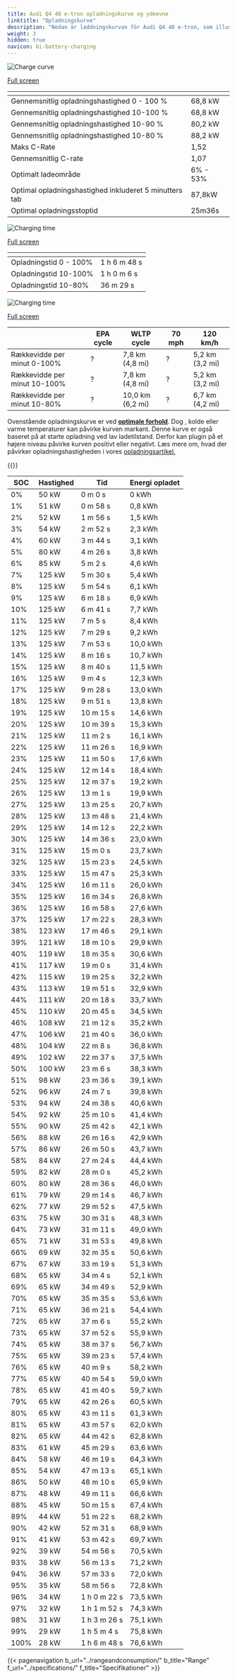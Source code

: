 ```yaml
---
title: Audi Q4 40 e-tron opladningskurve og ydeevne
linktitle: "Opladningskurve"
description: "Nedan är laddningskurvan för Audi Q4 40 e-tron, som illustrerar laddningshastigheten vid olika batterinivåer. Dessutom ger grafer för räckvidd och tid omfattande detaljer om laddningsprestanda."
weight: 3
hidden: true
navicon: bi-battery-charging
---
```

<!-- markdownlint-disable MD033 -->
<!-- markdownlint-disable MD010 -->
<img src="/images/models/audi/q4_e-tron/q4_40_e-tron/chargingcurve.svg" alt="Charge curve" class="img-fluid">

[Full screen](/images/models/audi/q4_e-tron/q4_40_e-tron/chargingcurve.svg)


<div class="table-responsive">
<table class="table table-striped border">
	<thead>
		<tr>
			<th>
			</th>
			<th>
			</th>
		</tr>
	</thead>
	<tbody>
		<tr>
			<td>
				Gennemsnitlig opladningshastighed 0 - 100 %
			</td>
			<td>
				68,8 kW
			</td>
		</tr>
		<tr>
			<td>
				Gennemsnitlig opladningshastighed 10-100 %
			</td>
			<td>
				68,8 kW
			</td>
		</tr>
		<tr>
			<td>
				Gennemsnitlig opladningshastighed 10-90 %
			</td>
			<td>
				80,2 kW
			</td>
		</tr>
		<tr>
			<td>
				Gennemsnitlig opladningshastighed 10-80 %
			</td>
			<td>
				88,2 kW
			</td>
		</tr>
		<tr>
			<td>
				Maks C-Rate
			</td>
			<td>
				1,52
			</td>
		</tr>
		<tr>
			<td>
				Gennemsnitlig C-rate
			</td>
			<td>
				1,07
			</td>
		</tr>
		<tr>
			<td>
				Optimalt ladeområde
			</td>
			<td>
				6% - 53%
			</td>
		</tr>
		<tr>
			<td>
				Optimal opladningshastighed inkluderet 5 minutters tab
			</td>
			<td>
				87,8kW
			</td>
		</tr>
		<tr>
			<td>
				Optimal opladningsstoptid
			</td>
			<td>
				25m36s
			</td>
		</tr>
	</tbody>
</table>
</div>
<img src="/images/models/audi/q4_e-tron/q4_40_e-tron/chargingtime.svg" alt="Charging time" class="img-fluid">

[Full screen](/images/models/audi/q4_e-tron/q4_40_e-tron/chargingtime.svg)
<div class="table-responsive">
<table class="table table-striped border">
	<thead>
		<tr>
			<th>
			</th>
			<th>
			</th>
		</tr>
	</thead>
	<tbody>
		<tr>
			<td>
				Opladningstid 0 - 100%
			</td>
			<td>
				1 h 6 m 48 s
			</td>
		</tr>
		<tr>
			<td>
				Opladningstid 10-100%
			</td>
			<td>
				1 h 0 m 6 s
			</td>
		</tr>
		<tr>
			<td>
				Opladningstid 10-80%
			</td>
			<td>
				 36 m 29 s
			</td>
		</tr>
	</tbody>
</table>
</div>
<img src="/images/models/audi/q4_e-tron/q4_40_e-tron/chargerangespeed.svg" alt="Charging time" class="img-fluid">

[Full screen](/images/models/audi/q4_e-tron/q4_40_e-tron/chargerangespeed.svg)
<div class="table-responsive">
<table class="table table-striped border">
	<thead>
		<tr>
			<th>
			</th>
			<th>
				EPA cycle
			</th>
			<th>
				WLTP cycle
			</th>
			<th>
				70 mph
			</th>
			<th>
				120 km/h
			</th>
		</tr>
	</thead>
	<tbody>
		<tr>
			<td>
				Rækkevidde per minut 0-100%
			</td>
			<td>
				?
			</td>
			<td>
				7,8 km (4,8 mi)
			</td>
			<td>
				?
			</td>
			<td>
				5,2 km (3,2 mi)
			</td>
		</tr>
		<tr>
			<td>
				Rækkevidde per minut 10-100%
			</td>
			<td>
				?
			</td>
			<td>
				7,8 km (4,8 mi)
			</td>
			<td>
				?
			</td>
			<td>
				5,2 km (3,2 mi)
			</td>
		</tr>
		<tr>
			<td>
				Rækkevidde per minut 10-80%
			</td>
			<td>
				?
			</td>
			<td>
				10,0 km (6,2 mi)
			</td>
			<td>
				?
			</td>
			<td>
				6,7 km (4,2 mi)
			</td>
		</tr>
	</tbody>
</table>
</div>


Ovenstående opladningskurve er ved **[optimale forhold](../../../../../technology/battery/charging/#temperatur)**. Dog , kolde eller varme temperaturer kan påvirke kurven markant. Denne kurve er også baseret på at starte opladning ved lav ladetilstand. Derfor kan plugin på et højere niveau påvirke kurven positivt eller negativt. Læs mere om, hvad der påvirker opladningshastigheden i vores [opladningsartikel.](../../../../../technology/battery/charging/)


{{<evkxdisplayaddarticle />}}
<div class="table-responsive">
<table class="table table-striped border">
	<thead>
		<tr>
			<th>
				SOC
			</th>
			<th>
				Hastighed
			</th>
			<th>
				Tid
			</th>
			<th>
				Energi opladet
			</th>
		</tr>
	</thead>
	<tbody>
		<tr>
			<td>
				0%
			</td>
			<td>
				50 kW
			</td>
			<td>
				 0 m 0 s
			</td>
			<td>
				0 kWh
			</td>
		</tr>
		<tr>
			<td>
				1%
			</td>
			<td>
				51 kW
			</td>
			<td>
				 0 m 58 s
			</td>
			<td>
				0,8 kWh
			</td>
		</tr>
		<tr>
			<td>
				2%
			</td>
			<td>
				52 kW
			</td>
			<td>
				 1 m 56 s
			</td>
			<td>
				1,5 kWh
			</td>
		</tr>
		<tr>
			<td>
				3%
			</td>
			<td>
				54 kW
			</td>
			<td>
				 2 m 52 s
			</td>
			<td>
				2,3 kWh
			</td>
		</tr>
		<tr>
			<td>
				4%
			</td>
			<td>
				60 kW
			</td>
			<td>
				 3 m 44 s
			</td>
			<td>
				3,1 kWh
			</td>
		</tr>
		<tr>
			<td>
				5%
			</td>
			<td>
				80 kW
			</td>
			<td>
				 4 m 26 s
			</td>
			<td>
				3,8 kWh
			</td>
		</tr>
		<tr>
			<td>
				6%
			</td>
			<td>
				85 kW
			</td>
			<td>
				 5 m 2 s
			</td>
			<td>
				4,6 kWh
			</td>
		</tr>
		<tr>
			<td>
				7%
			</td>
			<td>
				125 kW
			</td>
			<td>
				 5 m 30 s
			</td>
			<td>
				5,4 kWh
			</td>
		</tr>
		<tr>
			<td>
				8%
			</td>
			<td>
				125 kW
			</td>
			<td>
				 5 m 54 s
			</td>
			<td>
				6,1 kWh
			</td>
		</tr>
		<tr>
			<td>
				9%
			</td>
			<td>
				125 kW
			</td>
			<td>
				 6 m 18 s
			</td>
			<td>
				6,9 kWh
			</td>
		</tr>
		<tr>
			<td>
				10%
			</td>
			<td>
				125 kW
			</td>
			<td>
				 6 m 41 s
			</td>
			<td>
				7,7 kWh
			</td>
		</tr>
		<tr>
			<td>
				11%
			</td>
			<td>
				125 kW
			</td>
			<td>
				 7 m 5 s
			</td>
			<td>
				8,4 kWh
			</td>
		</tr>
		<tr>
			<td>
				12%
			</td>
			<td>
				125 kW
			</td>
			<td>
				 7 m 29 s
			</td>
			<td>
				9,2 kWh
			</td>
		</tr>
		<tr>
			<td>
				13%
			</td>
			<td>
				125 kW
			</td>
			<td>
				 7 m 53 s
			</td>
			<td>
				10,0 kWh
			</td>
		</tr>
		<tr>
			<td>
				14%
			</td>
			<td>
				125 kW
			</td>
			<td>
				 8 m 16 s
			</td>
			<td>
				10,7 kWh
			</td>
		</tr>
		<tr>
			<td>
				15%
			</td>
			<td>
				125 kW
			</td>
			<td>
				 8 m 40 s
			</td>
			<td>
				11,5 kWh
			</td>
		</tr>
		<tr>
			<td>
				16%
			</td>
			<td>
				125 kW
			</td>
			<td>
				 9 m 4 s
			</td>
			<td>
				12,3 kWh
			</td>
		</tr>
		<tr>
			<td>
				17%
			</td>
			<td>
				125 kW
			</td>
			<td>
				 9 m 28 s
			</td>
			<td>
				13,0 kWh
			</td>
		</tr>
		<tr>
			<td>
				18%
			</td>
			<td>
				125 kW
			</td>
			<td>
				 9 m 51 s
			</td>
			<td>
				13,8 kWh
			</td>
		</tr>
		<tr>
			<td>
				19%
			</td>
			<td>
				125 kW
			</td>
			<td>
				 10 m 15 s
			</td>
			<td>
				14,6 kWh
			</td>
		</tr>
		<tr>
			<td>
				20%
			</td>
			<td>
				125 kW
			</td>
			<td>
				 10 m 39 s
			</td>
			<td>
				15,3 kWh
			</td>
		</tr>
		<tr>
			<td>
				21%
			</td>
			<td>
				125 kW
			</td>
			<td>
				 11 m 2 s
			</td>
			<td>
				16,1 kWh
			</td>
		</tr>
		<tr>
			<td>
				22%
			</td>
			<td>
				125 kW
			</td>
			<td>
				 11 m 26 s
			</td>
			<td>
				16,9 kWh
			</td>
		</tr>
		<tr>
			<td>
				23%
			</td>
			<td>
				125 kW
			</td>
			<td>
				 11 m 50 s
			</td>
			<td>
				17,6 kWh
			</td>
		</tr>
		<tr>
			<td>
				24%
			</td>
			<td>
				125 kW
			</td>
			<td>
				 12 m 14 s
			</td>
			<td>
				18,4 kWh
			</td>
		</tr>
		<tr>
			<td>
				25%
			</td>
			<td>
				125 kW
			</td>
			<td>
				 12 m 37 s
			</td>
			<td>
				19,2 kWh
			</td>
		</tr>
		<tr>
			<td>
				26%
			</td>
			<td>
				125 kW
			</td>
			<td>
				 13 m 1 s
			</td>
			<td>
				19,9 kWh
			</td>
		</tr>
		<tr>
			<td>
				27%
			</td>
			<td>
				125 kW
			</td>
			<td>
				 13 m 25 s
			</td>
			<td>
				20,7 kWh
			</td>
		</tr>
		<tr>
			<td>
				28%
			</td>
			<td>
				125 kW
			</td>
			<td>
				 13 m 48 s
			</td>
			<td>
				21,4 kWh
			</td>
		</tr>
		<tr>
			<td>
				29%
			</td>
			<td>
				125 kW
			</td>
			<td>
				 14 m 12 s
			</td>
			<td>
				22,2 kWh
			</td>
		</tr>
		<tr>
			<td>
				30%
			</td>
			<td>
				125 kW
			</td>
			<td>
				 14 m 36 s
			</td>
			<td>
				23,0 kWh
			</td>
		</tr>
		<tr>
			<td>
				31%
			</td>
			<td>
				125 kW
			</td>
			<td>
				 15 m 0 s
			</td>
			<td>
				23,7 kWh
			</td>
		</tr>
		<tr>
			<td>
				32%
			</td>
			<td>
				125 kW
			</td>
			<td>
				 15 m 23 s
			</td>
			<td>
				24,5 kWh
			</td>
		</tr>
		<tr>
			<td>
				33%
			</td>
			<td>
				125 kW
			</td>
			<td>
				 15 m 47 s
			</td>
			<td>
				25,3 kWh
			</td>
		</tr>
		<tr>
			<td>
				34%
			</td>
			<td>
				125 kW
			</td>
			<td>
				 16 m 11 s
			</td>
			<td>
				26,0 kWh
			</td>
		</tr>
		<tr>
			<td>
				35%
			</td>
			<td>
				125 kW
			</td>
			<td>
				 16 m 34 s
			</td>
			<td>
				26,8 kWh
			</td>
		</tr>
		<tr>
			<td>
				36%
			</td>
			<td>
				125 kW
			</td>
			<td>
				 16 m 58 s
			</td>
			<td>
				27,6 kWh
			</td>
		</tr>
		<tr>
			<td>
				37%
			</td>
			<td>
				125 kW
			</td>
			<td>
				 17 m 22 s
			</td>
			<td>
				28,3 kWh
			</td>
		</tr>
		<tr>
			<td>
				38%
			</td>
			<td>
				123 kW
			</td>
			<td>
				 17 m 46 s
			</td>
			<td>
				29,1 kWh
			</td>
		</tr>
		<tr>
			<td>
				39%
			</td>
			<td>
				121 kW
			</td>
			<td>
				 18 m 10 s
			</td>
			<td>
				29,9 kWh
			</td>
		</tr>
		<tr>
			<td>
				40%
			</td>
			<td>
				119 kW
			</td>
			<td>
				 18 m 35 s
			</td>
			<td>
				30,6 kWh
			</td>
		</tr>
		<tr>
			<td>
				41%
			</td>
			<td>
				117 kW
			</td>
			<td>
				 19 m 0 s
			</td>
			<td>
				31,4 kWh
			</td>
		</tr>
		<tr>
			<td>
				42%
			</td>
			<td>
				115 kW
			</td>
			<td>
				 19 m 25 s
			</td>
			<td>
				32,2 kWh
			</td>
		</tr>
		<tr>
			<td>
				43%
			</td>
			<td>
				113 kW
			</td>
			<td>
				 19 m 51 s
			</td>
			<td>
				32,9 kWh
			</td>
		</tr>
		<tr>
			<td>
				44%
			</td>
			<td>
				111 kW
			</td>
			<td>
				 20 m 18 s
			</td>
			<td>
				33,7 kWh
			</td>
		</tr>
		<tr>
			<td>
				45%
			</td>
			<td>
				110 kW
			</td>
			<td>
				 20 m 45 s
			</td>
			<td>
				34,5 kWh
			</td>
		</tr>
		<tr>
			<td>
				46%
			</td>
			<td>
				108 kW
			</td>
			<td>
				 21 m 12 s
			</td>
			<td>
				35,2 kWh
			</td>
		</tr>
		<tr>
			<td>
				47%
			</td>
			<td>
				106 kW
			</td>
			<td>
				 21 m 40 s
			</td>
			<td>
				36,0 kWh
			</td>
		</tr>
		<tr>
			<td>
				48%
			</td>
			<td>
				104 kW
			</td>
			<td>
				 22 m 8 s
			</td>
			<td>
				36,8 kWh
			</td>
		</tr>
		<tr>
			<td>
				49%
			</td>
			<td>
				102 kW
			</td>
			<td>
				 22 m 37 s
			</td>
			<td>
				37,5 kWh
			</td>
		</tr>
		<tr>
			<td>
				50%
			</td>
			<td>
				100 kW
			</td>
			<td>
				 23 m 6 s
			</td>
			<td>
				38,3 kWh
			</td>
		</tr>
		<tr>
			<td>
				51%
			</td>
			<td>
				98 kW
			</td>
			<td>
				 23 m 36 s
			</td>
			<td>
				39,1 kWh
			</td>
		</tr>
		<tr>
			<td>
				52%
			</td>
			<td>
				96 kW
			</td>
			<td>
				 24 m 7 s
			</td>
			<td>
				39,8 kWh
			</td>
		</tr>
		<tr>
			<td>
				53%
			</td>
			<td>
				94 kW
			</td>
			<td>
				 24 m 38 s
			</td>
			<td>
				40,6 kWh
			</td>
		</tr>
		<tr>
			<td>
				54%
			</td>
			<td>
				92 kW
			</td>
			<td>
				 25 m 10 s
			</td>
			<td>
				41,4 kWh
			</td>
		</tr>
		<tr>
			<td>
				55%
			</td>
			<td>
				90 kW
			</td>
			<td>
				 25 m 42 s
			</td>
			<td>
				42,1 kWh
			</td>
		</tr>
		<tr>
			<td>
				56%
			</td>
			<td>
				88 kW
			</td>
			<td>
				 26 m 16 s
			</td>
			<td>
				42,9 kWh
			</td>
		</tr>
		<tr>
			<td>
				57%
			</td>
			<td>
				86 kW
			</td>
			<td>
				 26 m 50 s
			</td>
			<td>
				43,7 kWh
			</td>
		</tr>
		<tr>
			<td>
				58%
			</td>
			<td>
				84 kW
			</td>
			<td>
				 27 m 24 s
			</td>
			<td>
				44,4 kWh
			</td>
		</tr>
		<tr>
			<td>
				59%
			</td>
			<td>
				82 kW
			</td>
			<td>
				 28 m 0 s
			</td>
			<td>
				45,2 kWh
			</td>
		</tr>
		<tr>
			<td>
				60%
			</td>
			<td>
				80 kW
			</td>
			<td>
				 28 m 36 s
			</td>
			<td>
				46,0 kWh
			</td>
		</tr>
		<tr>
			<td>
				61%
			</td>
			<td>
				79 kW
			</td>
			<td>
				 29 m 14 s
			</td>
			<td>
				46,7 kWh
			</td>
		</tr>
		<tr>
			<td>
				62%
			</td>
			<td>
				77 kW
			</td>
			<td>
				 29 m 52 s
			</td>
			<td>
				47,5 kWh
			</td>
		</tr>
		<tr>
			<td>
				63%
			</td>
			<td>
				75 kW
			</td>
			<td>
				 30 m 31 s
			</td>
			<td>
				48,3 kWh
			</td>
		</tr>
		<tr>
			<td>
				64%
			</td>
			<td>
				73 kW
			</td>
			<td>
				 31 m 11 s
			</td>
			<td>
				49,0 kWh
			</td>
		</tr>
		<tr>
			<td>
				65%
			</td>
			<td>
				71 kW
			</td>
			<td>
				 31 m 53 s
			</td>
			<td>
				49,8 kWh
			</td>
		</tr>
		<tr>
			<td>
				66%
			</td>
			<td>
				69 kW
			</td>
			<td>
				 32 m 35 s
			</td>
			<td>
				50,6 kWh
			</td>
		</tr>
		<tr>
			<td>
				67%
			</td>
			<td>
				67 kW
			</td>
			<td>
				 33 m 19 s
			</td>
			<td>
				51,3 kWh
			</td>
		</tr>
		<tr>
			<td>
				68%
			</td>
			<td>
				65 kW
			</td>
			<td>
				 34 m 4 s
			</td>
			<td>
				52,1 kWh
			</td>
		</tr>
		<tr>
			<td>
				69%
			</td>
			<td>
				65 kW
			</td>
			<td>
				 34 m 49 s
			</td>
			<td>
				52,9 kWh
			</td>
		</tr>
		<tr>
			<td>
				70%
			</td>
			<td>
				65 kW
			</td>
			<td>
				 35 m 35 s
			</td>
			<td>
				53,6 kWh
			</td>
		</tr>
		<tr>
			<td>
				71%
			</td>
			<td>
				65 kW
			</td>
			<td>
				 36 m 21 s
			</td>
			<td>
				54,4 kWh
			</td>
		</tr>
		<tr>
			<td>
				72%
			</td>
			<td>
				65 kW
			</td>
			<td>
				 37 m 6 s
			</td>
			<td>
				55,2 kWh
			</td>
		</tr>
		<tr>
			<td>
				73%
			</td>
			<td>
				65 kW
			</td>
			<td>
				 37 m 52 s
			</td>
			<td>
				55,9 kWh
			</td>
		</tr>
		<tr>
			<td>
				74%
			</td>
			<td>
				65 kW
			</td>
			<td>
				 38 m 37 s
			</td>
			<td>
				56,7 kWh
			</td>
		</tr>
		<tr>
			<td>
				75%
			</td>
			<td>
				65 kW
			</td>
			<td>
				 39 m 23 s
			</td>
			<td>
				57,4 kWh
			</td>
		</tr>
		<tr>
			<td>
				76%
			</td>
			<td>
				65 kW
			</td>
			<td>
				 40 m 9 s
			</td>
			<td>
				58,2 kWh
			</td>
		</tr>
		<tr>
			<td>
				77%
			</td>
			<td>
				65 kW
			</td>
			<td>
				 40 m 54 s
			</td>
			<td>
				59,0 kWh
			</td>
		</tr>
		<tr>
			<td>
				78%
			</td>
			<td>
				65 kW
			</td>
			<td>
				 41 m 40 s
			</td>
			<td>
				59,7 kWh
			</td>
		</tr>
		<tr>
			<td>
				79%
			</td>
			<td>
				65 kW
			</td>
			<td>
				 42 m 26 s
			</td>
			<td>
				60,5 kWh
			</td>
		</tr>
		<tr>
			<td>
				80%
			</td>
			<td>
				65 kW
			</td>
			<td>
				 43 m 11 s
			</td>
			<td>
				61,3 kWh
			</td>
		</tr>
		<tr>
			<td>
				81%
			</td>
			<td>
				65 kW
			</td>
			<td>
				 43 m 57 s
			</td>
			<td>
				62,0 kWh
			</td>
		</tr>
		<tr>
			<td>
				82%
			</td>
			<td>
				65 kW
			</td>
			<td>
				 44 m 42 s
			</td>
			<td>
				62,8 kWh
			</td>
		</tr>
		<tr>
			<td>
				83%
			</td>
			<td>
				61 kW
			</td>
			<td>
				 45 m 29 s
			</td>
			<td>
				63,6 kWh
			</td>
		</tr>
		<tr>
			<td>
				84%
			</td>
			<td>
				58 kW
			</td>
			<td>
				 46 m 19 s
			</td>
			<td>
				64,3 kWh
			</td>
		</tr>
		<tr>
			<td>
				85%
			</td>
			<td>
				54 kW
			</td>
			<td>
				 47 m 13 s
			</td>
			<td>
				65,1 kWh
			</td>
		</tr>
		<tr>
			<td>
				86%
			</td>
			<td>
				50 kW
			</td>
			<td>
				 48 m 10 s
			</td>
			<td>
				65,9 kWh
			</td>
		</tr>
		<tr>
			<td>
				87%
			</td>
			<td>
				48 kW
			</td>
			<td>
				 49 m 11 s
			</td>
			<td>
				66,6 kWh
			</td>
		</tr>
		<tr>
			<td>
				88%
			</td>
			<td>
				45 kW
			</td>
			<td>
				 50 m 15 s
			</td>
			<td>
				67,4 kWh
			</td>
		</tr>
		<tr>
			<td>
				89%
			</td>
			<td>
				44 kW
			</td>
			<td>
				 51 m 22 s
			</td>
			<td>
				68,2 kWh
			</td>
		</tr>
		<tr>
			<td>
				90%
			</td>
			<td>
				42 kW
			</td>
			<td>
				 52 m 31 s
			</td>
			<td>
				68,9 kWh
			</td>
		</tr>
		<tr>
			<td>
				91%
			</td>
			<td>
				41 kW
			</td>
			<td>
				 53 m 42 s
			</td>
			<td>
				69,7 kWh
			</td>
		</tr>
		<tr>
			<td>
				92%
			</td>
			<td>
				39 kW
			</td>
			<td>
				 54 m 56 s
			</td>
			<td>
				70,5 kWh
			</td>
		</tr>
		<tr>
			<td>
				93%
			</td>
			<td>
				38 kW
			</td>
			<td>
				 56 m 13 s
			</td>
			<td>
				71,2 kWh
			</td>
		</tr>
		<tr>
			<td>
				94%
			</td>
			<td>
				36 kW
			</td>
			<td>
				 57 m 33 s
			</td>
			<td>
				72,0 kWh
			</td>
		</tr>
		<tr>
			<td>
				95%
			</td>
			<td>
				35 kW
			</td>
			<td>
				 58 m 56 s
			</td>
			<td>
				72,8 kWh
			</td>
		</tr>
		<tr>
			<td>
				96%
			</td>
			<td>
				34 kW
			</td>
			<td>
				1 h 0 m 22 s
			</td>
			<td>
				73,5 kWh
			</td>
		</tr>
		<tr>
			<td>
				97%
			</td>
			<td>
				32 kW
			</td>
			<td>
				1 h 1 m 52 s
			</td>
			<td>
				74,3 kWh
			</td>
		</tr>
		<tr>
			<td>
				98%
			</td>
			<td>
				31 kW
			</td>
			<td>
				1 h 3 m 26 s
			</td>
			<td>
				75,1 kWh
			</td>
		</tr>
		<tr>
			<td>
				99%
			</td>
			<td>
				29 kW
			</td>
			<td>
				1 h 5 m 4 s
			</td>
			<td>
				75,8 kWh
			</td>
		</tr>
		<tr>
			<td>
				100%
			</td>
			<td>
				28 kW
			</td>
			<td>
				1 h 6 m 48 s
			</td>
			<td>
				76,6 kWh
			</td>
		</tr>
	</tbody>
</table>
</div>


{{< pagenavigation b_url="../rangeandconsumption/" b_title="Range" f_url="../specifications/" f_title="Specifikationer" >}}
